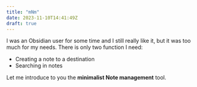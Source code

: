 ```yaml
---
title: "mNm"
date: 2023-11-10T14:41:49Z
draft: true
---
```


I was an Obsidian user for some time and I still really like it, but it was too much for my needs.
There is only two function I need:

- Creating a note to a destination
- Searching in notes

Let me introduce to you the **minimalist Note management** tool.
